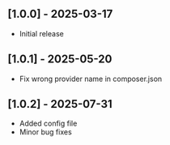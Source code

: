 ## [1.0.0] - 2025-03-17
- Initial release

## [1.0.1] - 2025-05-20
- Fix wrong provider name in composer.json

## [1.0.2] - 2025-07-31
- Added config file
- Minor bug fixes
